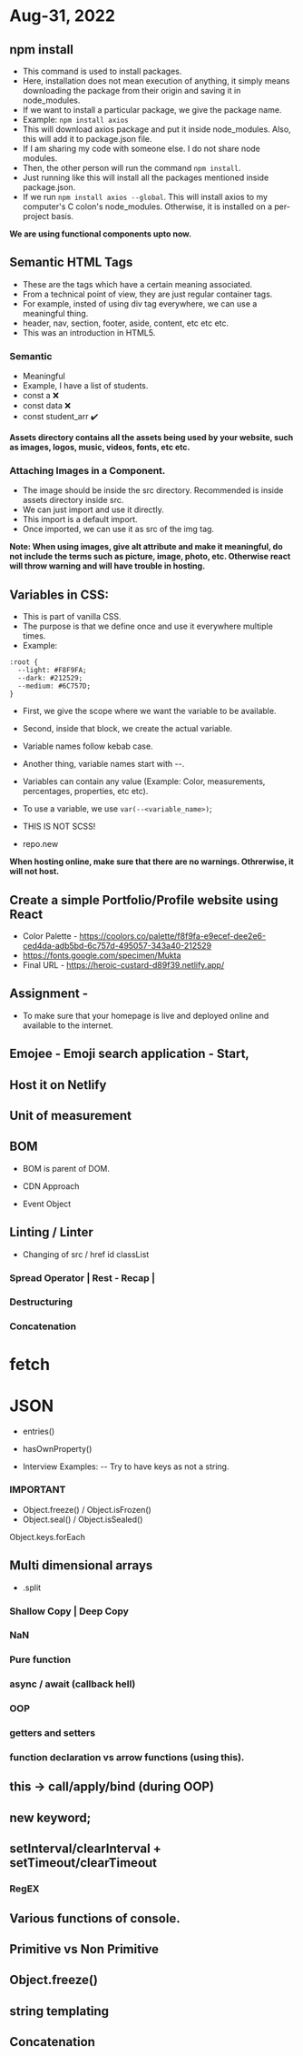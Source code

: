 # Aug-31, 2022

## npm install
- This command is used to install packages.
- Here, installation does not mean execution of anything, it simply means downloading the package from their origin and saving it in node_modules.
- If we want to install a particular package, we give the package name.
- Example: `npm install axios`
- This will download axios package and put it inside node_modules. Also, this will add it to package.json file.
- If I am sharing my code with someone else. I do not share node modules.
- Then, the other person will run the command `npm install`.
- Just running like this will install all the packages mentioned inside package.json.
- If we run `npm install axios --global`. This will install axios to my computer's C colon's node_modules. Otherwise, it is installed on a per-project basis.

**We are using functional components upto now.**

## Semantic HTML Tags
- These are the tags which have a certain meaning associated.
- From a technical point of view, they are just regular container tags.
- For example, insted of using div tag everywhere, we can use a meaningful thing.
- header, nav, section, footer, aside, content, etc etc etc.
- This was an introduction in HTML5.

### Semantic
- Meaningful
- Example, I have a list of students.
- const a ❌
- const data ❌
- const student_arr ✔️

**Assets directory contains all the assets being used by your website, such as images, logos, music, videos, fonts, etc etc.**

### Attaching Images in a Component.
- The image should be inside the src directory. Recommended is inside assets directory inside src.
- We can just import and use it directly.
- This import is a default import.
- Once imported, we can use it as src of the img tag.

**Note: When using images, give alt attribute and make it meaningful, do not include the terms such as picture, image, photo, etc. Otherwise react will throw warning and will have trouble in hosting.**

## Variables in CSS:
- This is part of vanilla CSS.
- The purpose is that we define once and use it everywhere multiple times.
- Example:
```
:root {
  --light: #F8F9FA;
  --dark: #212529;
  --medium: #6C757D;
}
```
- First, we give the scope where we want the variable to be available.
- Second, inside that block, we create the actual variable.
- Variable names follow kebab case.
- Another thing, variable names start with --.
- Variables can contain any value (Example: Color, measurements, percentages, properties, etc etc).
- To use a variable, we use `var(--<variable_name>)`;
- THIS IS NOT SCSS!

- repo.new

**When hosting online, make sure that there are no warnings. Othrerwise, it will not host.**

## Create a simple Portfolio/Profile website using React
- Color Palette - https://coolors.co/palette/f8f9fa-e9ecef-dee2e6-ced4da-adb5bd-6c757d-495057-343a40-212529
- https://fonts.google.com/specimen/Mukta
- Final URL - https://heroic-custard-d89f39.netlify.app/



## Assignment - 
- To make sure that your homepage is live and deployed online and available to the internet.



## Emojee - Emoji search application - Start,


## Host it on Netlify


## Unit of measurement

## BOM
- BOM is parent of DOM.



- CDN Approach

- Event Object

## Linting / Linter

- Changing of
src / href
id
classList






### Spread Operator | Rest - Recap | 


### Destructuring


### Concatenation



# fetch
# JSON










- entries()
- hasOwnProperty()



- Interview Examples:
-- Try to have keys as not a string.


### IMPORTANT
- Object.freeze() / Object.isFrozen()
- Object.seal() / Object.isSealed()

Object.keys.forEach


## Multi dimensional arrays 

- <String>.split
### Shallow Copy | Deep Copy

### NaN

### Pure function

### async / await (callback hell)

### OOP
### getters and setters
### function declaration vs arrow functions (using this).
## this -> call/apply/bind (during OOP)
## new keyword;

## setInterval/clearInterval + setTimeout/clearTimeout

### RegEX
## Various functions of console.

## Primitive vs Non Primitive

## Object.freeze()
## string templating
## Concatenation